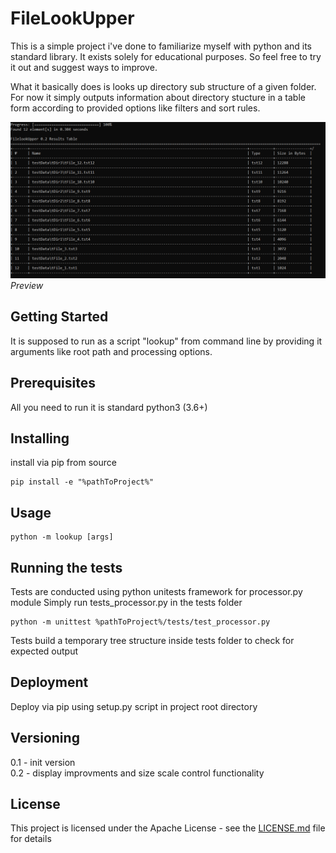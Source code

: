 # FileLookUpper

This is a simple project i've done to familiarize myself with python and its standard library. It exists solely for educational purposes.
So feel free to try it out and suggest ways to improve.

What it basically does is looks up directory sub structure of a given folder.
For now it simply outputs information about directory stucture in a table form according to provided options like filters and sort rules.

![preview](preview.png)
_Preview_
## Getting Started

It is supposed to run as a script "lookup" from command line by providing it arguments like root path and processing options.

## Prerequisites

All you need to run it is standard python3 (3.6+)

## Installing

install via pip from source

```
pip install -e "%pathToProject%"
```

## Usage
```
python -m lookup [args]
```

## Running the tests

Tests are conducted using python unitests framework for processor.py module
Simply run tests_processor.py in the tests folder
```
python -m unittest %pathToProject%/tests/test_processor.py 
```
Tests build a temporary tree structure inside tests folder to check for expected output

## Deployment

Deploy via pip using setup.py script in project root directory

## Versioning

0.1 - init version  
0.2 - display improvments and size scale control functionality  

## License

This project is licensed under the Apache License - see the [LICENSE.md](LICENSE.md) file for details
